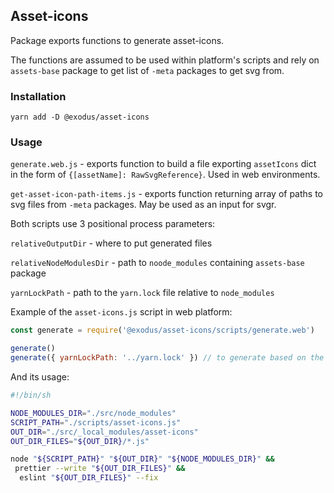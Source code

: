 ## Asset-icons

Package exports functions to generate asset-icons.

The functions are assumed to be used within platform's scripts and rely on `assets-base` package to get list of `-meta` packages to get svg from.

### Installation

`yarn add -D @exodus/asset-icons`

### Usage

`generate.web.js` - exports function to build a file exporting `assetIcons` dict in the form of `{[assetName]: RawSvgReference}`. Used in web environments.

`get-asset-icon-path-items.js` - exports function returning array of paths to svg files from `-meta` packages. May be used as an input for svgr.

Both scripts use 3 positional process parameters:

`relativeOutputDir` - where to put generated files

`relativeNodeModulesDir` - path to `noode_modules` containing `assets-base` package

`yarnLockPath` - path to the `yarn.lock` file relative to `node_modules`

Example of the `asset-icons.js` script in web platform:

```js
const generate = require('@exodus/asset-icons/scripts/generate.web')

generate()
generate({ yarnLockPath: '../yarn.lock' }) // to generate based on the yarn.lock dependencie rather than assets-base
```

And its usage:

```bash
#!/bin/sh

NODE_MODULES_DIR="./src/node_modules"
SCRIPT_PATH="./scripts/asset-icons.js"
OUT_DIR="./src/_local_modules/asset-icons"
OUT_DIR_FILES="${OUT_DIR}/*.js"

node "${SCRIPT_PATH}" "${OUT_DIR}" "${NODE_MODULES_DIR}" &&
 prettier --write "${OUT_DIR_FILES}" &&
  eslint "${OUT_DIR_FILES}" --fix
```
